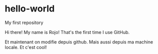 # hello-world
My first repository

Hi there!
My name is Rojo!
That's the first time I use GitHub.

Et maintenant on modifie depuis github.
Mais aussi depuis ma machine locale.
Et c'est cool!
